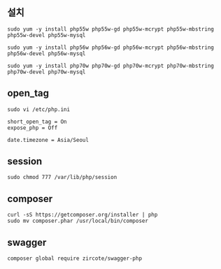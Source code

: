 ## 설치 
```
sudo yum -y install php55w php55w-gd php55w-mcrypt php55w-mbstring php55w-devel php55w-mysql

sudo yum -y install php56w php56w-gd php56w-mcrypt php56w-mbstring php56w-devel php56w-mysql

sudo yum -y install php70w php70w-gd php70w-mcrypt php70w-mbstring php70w-devel php70w-mysql
```

## open_tag 
```
sudo vi /etc/php.ini

short_open_tag = On
expose_php = Off

date.timezone = Asia/Seoul
```

## session 
```
sudo chmod 777 /var/lib/php/session
```

## composer 
```
curl -sS https://getcomposer.org/installer | php
sudo mv composer.phar /usr/local/bin/composer
```

## swagger
```
composer global require zircote/swagger-php
```
